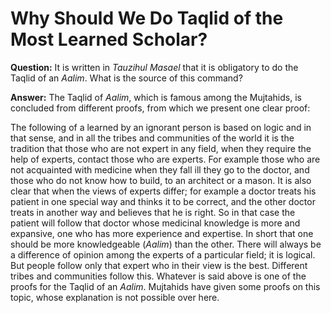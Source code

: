Why Should We Do Taqlid of the Most Learned Scholar?
====================================================

**Question:** It is written in *Tauzihul Masael* that it is obligatory
to do the Taqlid of an *Aalim*. What is the source of this command?

**Answer:** The Taqlid of *Aalim*, which is famous among the Mujtahids,
is concluded from different proofs, from which we present one clear
proof:

The following of a learned by an ignorant person is based on logic and
in that sense, and in all the tribes and communities of the world it is
the tradition that those who are not expert in any field, when they
require the help of experts, contact those who are experts. For example
those who are not acquainted with medicine when they fall ill they go to
the doctor, and those who do not know how to build, to an architect or a
mason. It is also clear that when the views of experts differ; for
example a doctor treats his patient in one special way and thinks it to
be correct, and the other doctor treats in another way and believes that
he is right. So in that case the patient will follow that doctor whose
medicinal knowledge is more and expansive, one who has more experience
and expertise. In short that one should be more knowledgeable (*Aalim*)
than the other. There will always be a difference of opinion among the
experts of a particular field; it is logical. But people follow only
that expert who in their view is the best. Different tribes and
communities follow this. Whatever is said above is one of the proofs for
the Taqlid of an *Aalim*. Mujtahids have given some proofs on this
topic, whose explanation is not possible over here.
